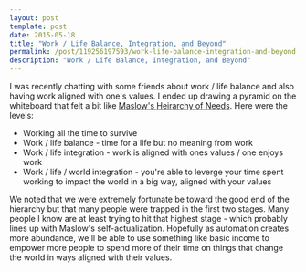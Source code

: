 ```yaml
---
layout: post
template: post
date: 2015-05-18
title: "Work / Life Balance, Integration, and Beyond"
permalink: /post/119256197593/work-life-balance-integration-and-beyond
description: "Work / Life Balance, Integration, and Beyond"
---
```

I was recently chatting with some friends about work / life balance and also having work aligned with one's values. I ended up drawing a pyramid on the whiteboard that felt a bit like [Maslow's Heirarchy of Needs](https://en.wikipedia.org/wiki/Maslow%27s_hierarchy_of_needs). Here were the levels:

*  Working all the time to survive
*  Work / life balance - time for a life but no meaning from work
*  Work / life integration - work is aligned with ones values / one enjoys work
*  Work / life / world integration - you're able to leverge your time spent working to impact the world in a big way, aligned with your values

We noted that we were extremely fortunate be toward the good end of the hierarchy but that many people were trapped in the first two stages. Many people I know are at least trying to hit that highest stage - which probably lines up with Maslow's self-actualization. Hopefully as automation creates more abundance, we'll be able to use something like basic income to empower more people to spend more of their time on things that change the world in ways aligned with their values.
